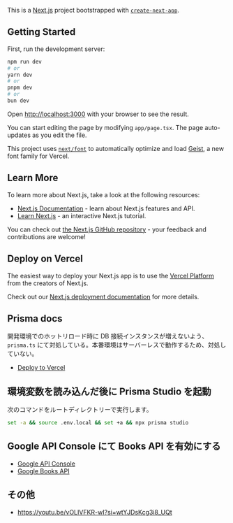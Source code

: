 This is a [Next.js](https://nextjs.org) project bootstrapped with [`create-next-app`](https://nextjs.org/docs/app/api-reference/cli/create-next-app).

## Getting Started

First, run the development server:

```bash
npm run dev
# or
yarn dev
# or
pnpm dev
# or
bun dev
```

Open [http://localhost:3000](http://localhost:3000) with your browser to see the result.

You can start editing the page by modifying `app/page.tsx`. The page auto-updates as you edit the file.

This project uses [`next/font`](https://nextjs.org/docs/app/building-your-application/optimizing/fonts) to automatically optimize and load [Geist](https://vercel.com/font), a new font family for Vercel.

## Learn More

To learn more about Next.js, take a look at the following resources:

- [Next.js Documentation](https://nextjs.org/docs) - learn about Next.js features and API.
- [Learn Next.js](https://nextjs.org/learn) - an interactive Next.js tutorial.

You can check out [the Next.js GitHub repository](https://github.com/vercel/next.js) - your feedback and contributions are welcome!

## Deploy on Vercel

The easiest way to deploy your Next.js app is to use the [Vercel Platform](https://vercel.com/new?utm_medium=default-template&filter=next.js&utm_source=create-next-app&utm_campaign=create-next-app-readme) from the creators of Next.js.

Check out our [Next.js deployment documentation](https://nextjs.org/docs/app/building-your-application/deploying) for more details.

## Prisma docs

開発環境でのホットリロード時に DB 接続インスタンスが増えないよう、`prisma.ts` にて対処している。本番環境はサーバーレスで動作するため、対処していない。

- [Deploy to Vercel](https://www.prisma.io/docs/orm/prisma-client/deployment/serverless/deploy-to-vercel)

## 環境変数を読み込んだ後に Prisma Studio を起動

次のコマンドをルートディレクトリーで実行します。

```bash
set -a && source .env.local && set +a && npx prisma studio
```

## Google API Console にて Books API を有効にする

- [Google API Console](https://console.developers.google.com/?hl=ja)
- [Google Books API](https://developers.google.com/books?hl=ja)

## その他

- https://youtu.be/vOLIVFKR-wI?si=wtYJDsKcg3i8_UQt
